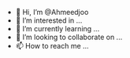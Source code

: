- 👋 Hi, I’m @Ahmeedjoo
- 👀 I’m interested in ...
- 🌱 I’m currently learning ...
- 💞️ I’m looking to collaborate on ...
- 📫 How to reach me ...

<!---
Ahmeedjoo/Ahmeedjoo is a ✨ special ✨ repository because its `README.md` (this file) appears on your GitHub profile.
You can click the Preview link to take a look at your changes.
--->
